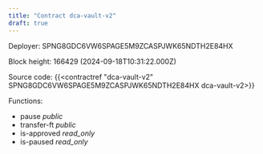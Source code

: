 ```yaml
---
title: "Contract dca-vault-v2"
draft: true
---
```

Deployer: SPNG8GDC6VW6SPAGE5M9ZCASPJWK65NDTH2E84HX


 



Block height: 166429 (2024-09-18T10:31:22.000Z)

Source code: {{<contractref "dca-vault-v2" SPNG8GDC6VW6SPAGE5M9ZCASPJWK65NDTH2E84HX dca-vault-v2>}}

Functions:

* pause _public_
* transfer-ft _public_
* is-approved _read_only_
* is-paused _read_only_
